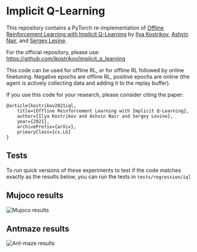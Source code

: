 # Implicit Q-Learning

This repository contains a PyTorch re-implementation of [Offline Reinforcement Learning with Implicit Q-Learning](https://arxiv.org/abs/2110.06169) by [Ilya Kostrikov](https://kostrikov.xyz), [Ashvin Nair](https://ashvin.me/), and [Sergey Levine](https://people.eecs.berkeley.edu/~svlevine/).

For the official repository, please use: https://github.com/ikostrikov/implicit_q_learning

This code can be used for offline RL, or for offline RL followed by online finetuning. Negative epochs are offline RL, positive epochs are online (the agent is actively collecting data and adding it to the replay buffer).

If you use this code for your research, please consider citing the paper:
```
@article{kostrikov2021iql,
    title={Offline Reinforcement Learning with Implicit Q-Learning},
    author={Ilya Kostrikov and Ashvin Nair and Sergey Levine},
    year={2021},
    archivePrefix={arXiv},
    primaryClass={cs.LG}
}
```

## Tests

To run quick versions of these experiments to test if the code matches exactly as the results below, you can run the tests in `tests/regression/iql`

## Mujoco results
![Mujoco results](https://i.ibb.co/6Pd8KT7/download-79.png)

## Antmaze results
![Ant-maze results](https://i.ibb.co/HrTMY2P/download-77.png)
